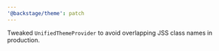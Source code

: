 ```yaml
---
'@backstage/theme': patch
---
```


Tweaked `UnifiedThemeProvider` to avoid overlapping JSS class names in production.
